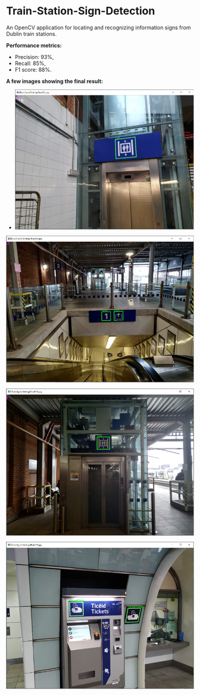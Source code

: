 # Train-Station-Sign-Detection
An OpenCV application for locating and recognizing information signs from Dublin train stations.

**Performance metrics:** 
* Precision: 93%,
* Recall: 85%,
* F1 score: 88%.



**A few images showing the final result:**

* ![Image A](https://github.com/ekjyot07/Train-Station-Sign-Detection/blob/master/Blue%20sign%20images/a.png)

![Image B](https://github.com/ekjyot07/Train-Station-Sign-Detection/blob/master/Blue%20sign%20images/b.png)

![Image C](https://github.com/ekjyot07/Train-Station-Sign-Detection/blob/master/Blue%20sign%20images/c.png)

![Image D](https://github.com/ekjyot07/Train-Station-Sign-Detection/blob/master/Blue%20sign%20images/d.png)
